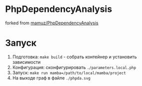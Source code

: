PhpDependencyAnalysis
=====================

forked from [mamuz/PhpDependencyAnalysis](https://github.com/mamuz/PhpDependencyAnalysis)

Запуск
======

1. Подготовка: `make build` - собрать контейнер и установить зависимости
2. Конфигурация: сконфигурировать `./parameters.local.php`
3. Запуск: `make run mamba=/path/to/local/mamba/project`
4. На выходе граф в файле `./phpda.svg`

